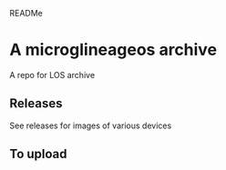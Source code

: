 READMe

# A microglineageos archive

A repo for LOS archive

## Releases

See releases for images of various devices

## To upload
